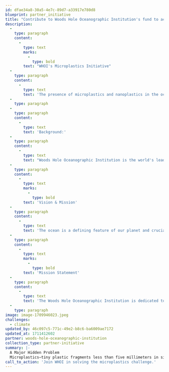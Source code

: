 ```yaml
---
id: dfae34a8-30a5-4e7c-89d7-a33917e780d8
blueprint: partner_initiative
title: "Contribute to Woods Hole Oceanographic Institution's fund to accelerate its microplastics initiative."
description:
  -
    type: paragraph
    content:
      -
        type: text
        marks:
          -
            type: bold
        text: "WHOI's Microplastics Initiative"
  -
    type: paragraph
    content:
      -
        type: text
        text: 'The presence of microplastics and nanoplastics in the oceans is a worldwide concern. To help address this pressing problem, WHOI has launched an interdisciplinary research program to understand the fate and impacts of plastics in the marine environment. Our research is supported by both public and private sources and involves a diverse group of scientists, engineers, students, postdoctoral researchers, and science communicators. We invite you to explore these pages and contact any of the team members to inquire about opportunities to become involved in and support our research effort.'
  -
    type: paragraph
  -
    type: paragraph
    content:
      -
        type: text
        text: 'Background:'
  -
    type: paragraph
    content:
      -
        type: text
        text: "Woods Hole Oceanographic Institution is the world's leading, independent non-profit organization dedicated to ocean research, exploration, and education. Our scientists and engineers push the boundaries of knowledge about the ocean to reveal its impacts on our planet and our lives."
  -
    type: paragraph
    content:
      -
        type: text
        marks:
          -
            type: bold
        text: 'Vision & Mission'
  -
    type: paragraph
    content:
      -
        type: text
        text: 'The ocean is a defining feature of our planet and crucial to life on Earth, yet it remains one of the planet’s last unexplored frontiers. For this reason, WHOI scientists and engineers are committed to understanding all facets of the ocean as well as its complex connections with Earth’s atmosphere, land, ice, seafloor, and life—including humanity. This is essential not only to advance knowledge about our planet, but also to ensure society’s long-term welfare and to help guide human stewardship of the environment. WHOI researchers are also dedicated to training future generations of ocean science leaders, to providing unbiased information that informs public policy and decision-making, and to expanding public awareness about the importance of the global ocean and its resources.'
  -
    type: paragraph
    content:
      -
        type: text
        marks:
          -
            type: bold
        text: 'Mission Statement'
  -
    type: paragraph
    content:
      -
        type: text
        text: 'The Woods Hole Oceanographic Institution is dedicated to advancing knowledge of the ocean and its connection with the Earth system through a sustained commitment to excellence in science, engineering, and education, and to the application of this knowledge to problems facing society.'
  -
    type: paragraph
image: image-1709946023.jpeg
challenges:
  - climate
updated_by: 46c097c5-771c-49e2-b8c6-ba6009ae7172
updated_at: 1711412602
partner: woods-hole-oceanographic-institution
collection_type: partner-initiative
summary: |-
  A Major Hidden Problem
  Microplastics—tiny plastic fragments less than five millimeters in size—are ubiquitous in the global ocean. In fact, an estimated eight million tons of plastics enter our oceans each year, yet only one percent can be seen floating at the surface. Where the rest ends up is not well understood.
call_to_action: 'Join WHOI in solving the microplastics challenge.'
---
```

